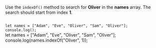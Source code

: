Use the `indexOf()` method
to search for **Oliver**
in the **names** array.
The search should
start from index **1**.

<Editor lang="javascript" type="exercise">
<code>
let names = ["Adam", "Eve", "Oliver", "Sam", "Oliver"];
console.log();
</code>

<solution>
let names = ["Adam", "Eve", "Oliver", "Sam", "Oliver"];
console.log(names.indexOf("Oliver", 1));
</solution>
</Editor>